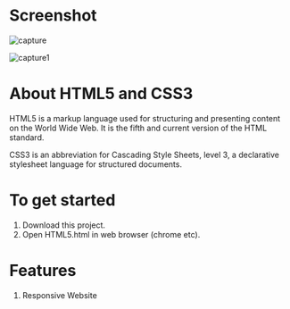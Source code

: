 <h1>Screenshot</h1>

![capture](https://cloud.githubusercontent.com/assets/23516674/24915567/21f49d2c-1ef5-11e7-8e7d-4b2758d3a660.PNG)

![capture1](https://cloud.githubusercontent.com/assets/23516674/24915626/4db3e238-1ef5-11e7-9891-4ae56bc63852.PNG)



<h1>About HTML5 and CSS3</h1>

<p>HTML5 is a markup language used for structuring and presenting content on the World Wide Web. It is the fifth and current version of the HTML standard.</p>
<p>CSS3 is an abbreviation for Cascading Style Sheets, level 3, a declarative stylesheet language for structured documents.</p>


<h1>To get started</h1>

<ol>

<li>Download this project.</li>
<li>Open HTML5.html in web browser (chrome etc).</li>

</ol>

<h1>Features</h1>

<ol>

<li>Responsive Website</li>

</ol>


